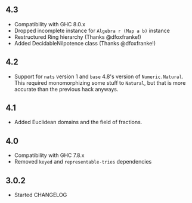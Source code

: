 4.3
---
* Compatibility with GHC 8.0.x
* Dropped incomplete instance for `Algebra r (Map a b)` instance
* Restructured Ring hierarchy (Thanks @dfoxfranke!)
* Added DecidableNilpotence class (Thanks @dfoxfranke!)

4.2
---
* Support for `nats` version 1 and `base` 4.8's version of `Numeric.Natural`. This required monomorphizing some stuff to `Natural`, but that is more accurate than the previous hack anyways.

4.1
---
* Added Euclidean domains and the field of fractions.

4.0
---
* Compatibility with GHC 7.8.x
* Removed `keyed` and `representable-tries` dependencies

3.0.2
-----
* Started CHANGELOG
